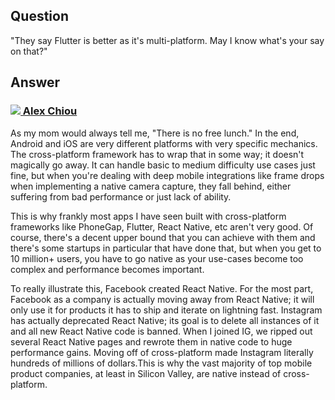 ## Question
"They say Flutter is better as it's multi-platform. May I know what's your say on that?"

## Answer
### [<img src="https://ca.slack-edge.com/T01M8HJQ1B4-U01MENEF744-4d4b33f4dc43-48" /> Alex Chiou](https://www.linkedin.com/in/alexander-chiou/)
As my mom would always tell me, "There is no free lunch." In the end, Android and iOS are very different platforms with very specific mechanics. The cross-platform framework has to wrap that in some way; it doesn't magically go away. It can handle basic to medium difficulty use cases just fine, but when you're dealing with deep mobile integrations like frame drops when implementing a native camera capture, they fall behind, either suffering from bad performance or just lack of ability.

This is why frankly most apps I have seen built with cross-platform frameworks like PhoneGap, Flutter, React Native, etc aren't very good. Of course, there's a decent upper bound that you can achieve with them and there's some startups in particular that have done that, but when you get to 10 million+ users, you have to go native as your use-cases become too complex and performance becomes important.

To really illustrate this, Facebook created React Native. For the most part, Facebook as a company is actually moving away from React Native; it will only use it for products it has to ship and iterate on lightning fast. Instagram has actually deprecated React Native; its goal is to delete all instances of it and all new React Native code is banned. When I joined IG, we ripped out several React Native pages and rewrote them in native code to huge performance gains. Moving off of cross-platform made Instagram literally hundreds of millions of dollars.This is why the vast majority of top mobile product companies, at least in Silicon Valley, are native instead of cross-platform.
